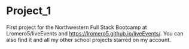 # Project_1
First project for the Northwestern Full Stack Bootcamp at Lromero5/liveEvents and https://lromero5.github.io/liveEvents/.
You can also find it and all my other school projects starred on my account.
